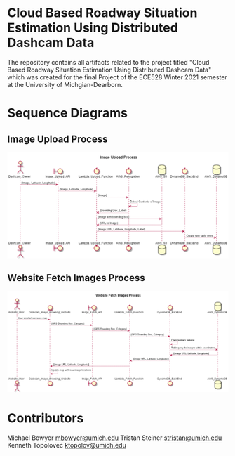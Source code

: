 # Cloud Based Roadway Situation Estimation Using Distributed Dashcam Data
The repository contains all artifacts related to the project titled "Cloud Based Roadway Situation Estimation Using Distributed Dashcam Data" which was created for the final Project of the ECE528 Winter 2021 semester at the University of Michgian-Dearborn.

# Sequence Diagrams
## Image Upload Process
![Image Upload Process](/sequence_diagrams/Image_Upload_Process.png)
## Website Fetch Images Process
![Website Fetch Images Process](/sequence_diagrams/Website_Fetch_Images_Process.png)
# Contributors
Michael Bowyer <mbowyer@umich.edu>
Tristan Steiner <stristan@umich.edu>
Kenneth Topolovec <ktopolov@umich.edu>
